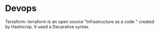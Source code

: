 # Devops
Terraform: terraform is an open source "Infrastructure as a code " created by Hashicrop. It used a Decarative syntax 
